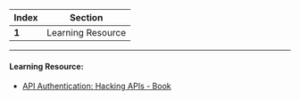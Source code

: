 Index | Section
---   | ---
**1** | Learning Resource

---

#### Learning Resource:

* [API Authentication: Hacking APIs - Book](https://nostarch.com/hacking-apis)
